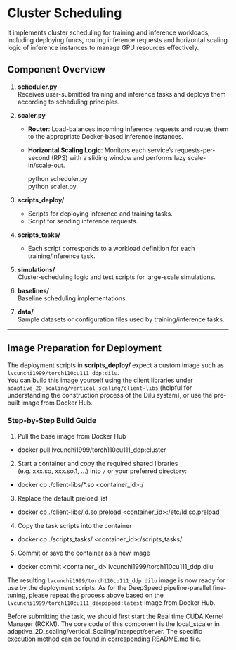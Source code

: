 # Cluster Scheduling

It implements cluster scheduling for training and inference workloads, including deploying funcs, routing inference requests and horizontal scaling logic of inference instances to manage GPU resources effectively.


## Component Overview

1. **scheduler.py**  
   Receives user-submitted training and inference tasks and deploys them according to scheduling principles.

2. **scaler.py**  
   - **Router**: Load-balances incoming inference requests and routes them to the appropriate Docker-based inference instances.  
   - **Horizontal Scaling Logic**: Monitors each service’s requests-per-second (RPS) with a sliding window and performs lazy scale-in/scale-out.  
     
        python scheduler.py  
        python scaler.py  

3. **scripts_deploy/**  
   - Scripts for deploying inference and training tasks.  
   - Script for sending inference requests.

4. **scripts_tasks/**  
   - Each script corresponds to a workload definition for each training/inference task.

  
5. **simulations/**  
   Cluster-scheduling logic and test scripts for large-scale simulations.

6. **baselines/**  
   Baseline scheduling implementations.

7. **data/**  
   Sample datasets or configuration files used by training/inference tasks.


---

## Image Preparation for Deployment

The deployment scripts in **scripts_deploy/** expect a custom image such as  
`lvcunchi1999/torch110cu111_ddp:dilu`.  
You can build this image yourself using the client libraries under
`adaptive_2D_scaling/vertical_scaling/client-libs` (helpful for understanding the construction process of the Dilu system), or use the pre-built image from Docker Hub.

### Step-by-Step Build Guide

1. Pull the base image from Docker Hub  
-  docker pull lvcunchi1999/torch110cu111_ddp:cluster  

2. Start a container and copy the required shared libraries  
   (e.g. xxx.so, xxx.so.1, …) into `/` or your preferred directory:  

- docker cp ./client-libs/*.so <container_id>:/  

3. Replace the default preload list  

- docker cp ./client-libs/ld.so.preload <container_id>:/etc/ld.so.preload  

4. Copy the task scripts into the container

- docker cp ./scripts_tasks/ <container_id>:/scripts_tasks/

5. Commit or save the container as a new image  

- docker commit <container_id> lvcunchi1999/torch110cu111_ddp:dilu  
    
The resulting `lvcunchi1999/torch110cu111_ddp:dilu` image is now ready for use by the deployment scripts. As for the DeepSpeed pipeline-parallel fine-tuning, please repeat the process above based on  the `lvcunchi1999/torch110cu111_deepspeed:latest` image from Docker Hub.

Before submitting the task, we should first start the Real time CUDA Kernel Manager (RCKM). The core code of this component is the local_stcaler in adaptive_2D_scaling/vertical_Scaling/interpept/server. The specific execution method can be found in corresponding README.md file.